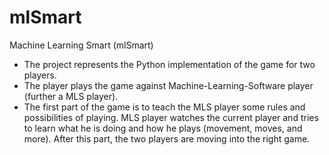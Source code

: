 # mlSmart
Machine Learning Smart (mlSmart)

- The project represents the Python implementation of the game for two players. 
- The player plays the game against Machine-Learning-Software player (further a MLS player).
- The first part of the game is to teach the MLS player some rules and possibilities of playing. MLS player watches the current player and tries to learn what he is doing and how he plays (movement, moves, and more). After this part, the two players are moving into the right game.



